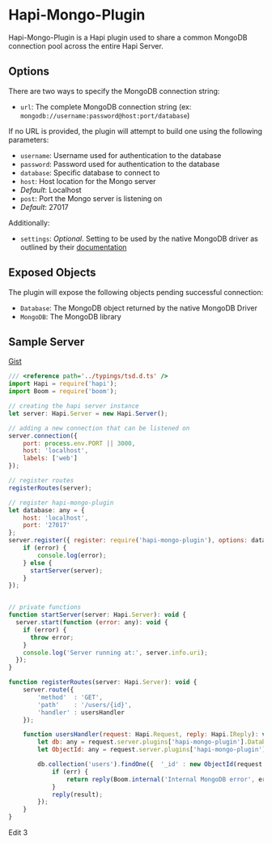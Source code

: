# Hapi-Mongo-Plugin

Hapi-Mongo-Plugin is a Hapi plugin used to share a common MongoDB connection pool across the entire Hapi Server.

## Options
There are two ways to specify the MongoDB connection string:
* `url`: The complete MongoDB connection string (ex: `mongodb://username:password@host:port/database`)

If no URL is provided, the plugin will attempt to build one using the following parameters:
* `username`: Username used for authentication to the database
* `password`: Password used for authentication to the database
* `database`: Specific database to connect to
* `host`: Host location for the Mongo server
 * *Default*: Localhost
* `post`: Port the Mongo server is listening on
 * *Default*: 27017

Additionally:
* `settings`: *Optional*. Setting to be used by the native MongoDB driver as outlined by their [documentation](http://mongodb.github.io/node-mongodb-native/driver-articles/mongoclient.html#mongoclient-connect-options)

## Exposed Objects
The plugin will expose the following objects pending successful connection:
* `Database`: The MongoDB object returned by the native MongoDB Driver
* `MongoDB`: The MongoDB library

## Sample Server
[Gist](https://gist.github.com/BrandonCKrueger/1c4db489aec56cb3cea2)
```javascript
/// <reference path='../typings/tsd.d.ts' />
import Hapi = require('hapi');
import Boom = require('boom');

// creating the hapi server instance
let server: Hapi.Server = new Hapi.Server();

// adding a new connection that can be listened on
server.connection({
    port: process.env.PORT || 3000,
    host: 'localhost',
    labels: ['web']
});

// register routes
registerRoutes(server);

// register hapi-mongo-plugin
let database: any = {
	host: 'localhost',
	port: '27017'
};
server.register({ register: require('hapi-mongo-plugin'), options: database }, function(error: any): void {
    if (error) {
        console.log(error);
    } else {
      startServer(server);
    }
});


// private functions
function startServer(server: Hapi.Server): void {
  server.start(function (error: any): void {
    if (error) {
      throw error;
    }
    console.log('Server running at:', server.info.uri);
  });
}

function registerRoutes(server: Hapi.Server): void {
    server.route({
        'method'  : 'GET',
        'path'    : '/users/{id}',
        'handler' : usersHandler
    });

    function usersHandler(request: Hapi.Request, reply: Hapi.IReply): void {
        let db: any = request.server.plugins['hapi-mongo-plugin'].Database;
        let ObjectId: any = request.server.plugins['hapi-mongo-plugin'].MongoDB.ObjectID;

        db.collection('users').findOne({  '_id' : new ObjectId(request.params.id) }, function(err: any, result: any): any {
            if (err) {
                return reply(Boom.internal('Internal MongoDB error', err));
            }
            reply(result);
        });
    }
}
```

Edit 3
